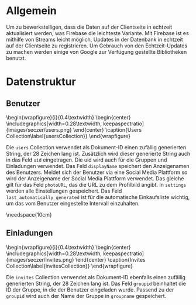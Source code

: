 # Allgemein

Um zu bewerkstelligen, dass die Daten auf der Clientseite in echtzeit
aktualisiert werden, was Firebase die leichteste Variante. Mit Firebase ist
es mithilfe von Streams leicht möglich, Updates in der Datenbank in echtzeit
auf der Clientseite zu registrieren. Um Gebrauch von den Echtzeit-Updates zu
machen werden einige von Google zur Verfügung gestellte Bibliotheken benutzt.

# Datenstruktur

## Benutzer

\begin{wrapfigure}{i}{0.4\textwidth}
\begin{center}
\includegraphics[width=0.28\textwidth, keepaspectratio]{images/seczer/users.png}
\end{center}
\caption{Users Collection\label{usersCollection}}
\end{wrapfigure}

Die `users` Collection verwendet als Dokument-ID einen zufällig generierten String, 
der 28 Zeichen lang ist. Zusätzlich wird dieser generierte String auch in das Feld `uid`
eingetragen. Die uid wird auch für die Gruppen und Einladungen verwendet. Das Feld
`displayName` speichert den Anzeigenamen des Benutzers. Meldet sich der Benutzer via
eine Social Media Plattform so wird der Anzeigename der Social Media Plattform verwendet.
Das gleiche gilt für das Feld `photoURL`, das die URL zu dem Profilbild angibt. In `settings`
werden alle Einstellungen gespeichert. Das Feld `last_automatically_generated` ist für die
automatische Einkaufsliste wichtig, um das vom Benutzer eingestellte Intervall einzuhalten.

\needspace{10cm}
## Einladungen

\begin{wrapfigure}{i}{0.4\textwidth}
\begin{center}
\includegraphics[width=0.28\textwidth, keepaspectratio]{images/seczer/invites.png}
\end{center}
\caption{Invites Collection\label{invitesCollection}}
\end{wrapfigure}

Die `invites` Collection verwendet als Dokument-ID ebenfalls einen zufällig generierten String, 
der 28 Zeichen lang ist. Das Feld `groupid` beinhaltet die ID der Gruppe, in die der Benutzer eingeladen
wurde. Passend zu der `groupid` wird auch der Name der Gruppe in `groupname` gespeichert.

<!-- \blindtext[2] -->